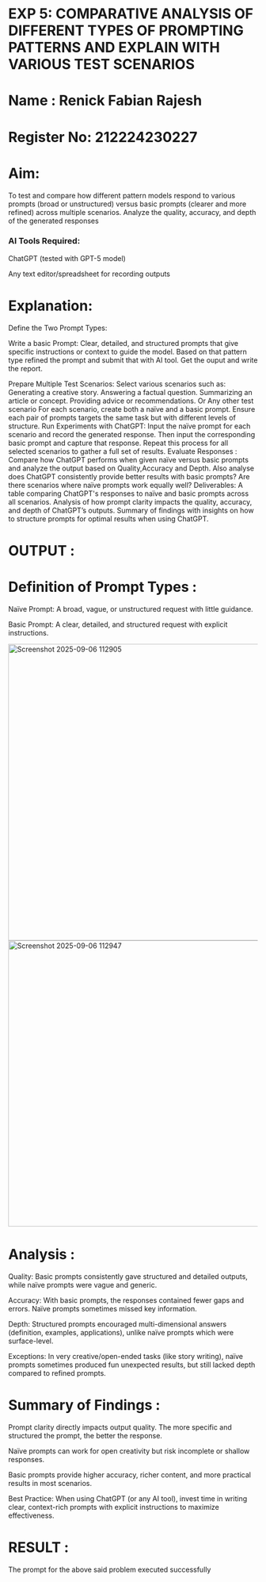 # EXP 5: COMPARATIVE ANALYSIS OF DIFFERENT TYPES OF PROMPTING PATTERNS AND EXPLAIN WITH VARIOUS TEST SCENARIOS

# Name : Renick Fabian Rajesh
# Register No: 212224230227

# Aim: 
To test and compare how different pattern models respond to various prompts (broad or unstructured) versus basic prompts (clearer and more refined) across multiple scenarios.  Analyze the quality, accuracy, and depth of the generated responses 

### AI Tools Required: 

ChatGPT (tested with GPT-5 model)

Any text editor/spreadsheet for recording outputs

# Explanation: 

Define the Two Prompt Types:

Write a basic Prompt: Clear, detailed, and structured prompts that give specific instructions or context to guide the model.
Based on that pattern type refined the prompt and submit that with AI tool.
Get the ouput and write the report.

Prepare Multiple Test Scenarios:
Select various scenarios such as:
Generating a creative story.
Answering a factual question.
Summarizing an article or concept.
Providing advice or recommendations.
Or Any other test scenario
For each scenario, create both a naïve and a basic prompt. Ensure each pair of prompts targets the same task but with different levels of structure.
Run Experiments with ChatGPT:
Input the naïve prompt for each scenario and record the generated response.
Then input the corresponding basic prompt and capture that response.
Repeat this process for all selected scenarios to gather a full set of results.
Evaluate Responses : 
	Compare how ChatGPT performs when given naïve versus basic prompts and analyze the output based on Quality,Accuracy and Depth. Also analyse does ChatGPT consistently provide better results with basic prompts? Are there scenarios where naïve prompts work equally well?
Deliverables:
A table comparing ChatGPT's responses to naïve and basic prompts across all scenarios.
Analysis of how prompt clarity impacts the quality, accuracy, and depth of ChatGPT’s outputs.
Summary of findings with insights on how to structure prompts for optimal results when using ChatGPT.


# OUTPUT :

# Definition of Prompt Types :

Naïve Prompt: A broad, vague, or unstructured request with little guidance.

Basic Prompt: A clear, detailed, and structured request with explicit instructions.

<img width="1034" height="598" alt="Screenshot 2025-09-06 112905" src="https://github.com/user-attachments/assets/abc2f614-dbbb-4b02-bd49-bba8834efbe2" />

<img width="1223" height="577" alt="Screenshot 2025-09-06 112947" src="https://github.com/user-attachments/assets/c4c3de0b-8204-4544-9ea6-3aa4d5881956" />

# Analysis :

Quality: Basic prompts consistently gave structured and detailed outputs, while naïve prompts were vague and generic.

Accuracy: With basic prompts, the responses contained fewer gaps and errors. Naïve prompts sometimes missed key information.

Depth: Structured prompts encouraged multi-dimensional answers (definition, examples, applications), unlike naïve prompts which were surface-level.

Exceptions: In very creative/open-ended tasks (like story writing), naïve prompts sometimes produced fun unexpected results, but still lacked depth compared to refined prompts.

# Summary of Findings :

Prompt clarity directly impacts output quality. The more specific and structured the prompt, the better the response.

Naïve prompts can work for open creativity but risk incomplete or shallow responses.

Basic prompts provide higher accuracy, richer content, and more practical results in most scenarios.

Best Practice: When using ChatGPT (or any AI tool), invest time in writing clear, context-rich prompts with explicit instructions to maximize effectiveness.

# RESULT : 
The prompt for the above said problem executed successfully

